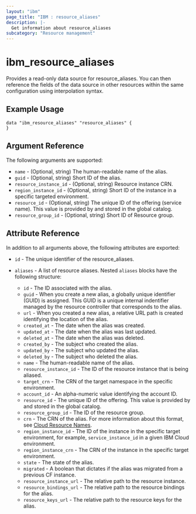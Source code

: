```yaml
---
layout: "ibm"
page_title: "IBM : resource_aliases"
description: |-
  Get information about resource_aliases
subcategory: "Resource management"
---
```


# ibm\_resource_aliases

Provides a read-only data source for resource_aliases. You can then reference the fields of the data source in other resources within the same configuration using interpolation syntax.

## Example Usage

```hcl
data "ibm_resource_aliases" "resource_aliases" {
}
```

## Argument Reference

The following arguments are supported:

* `name` - (Optional, string) The human-readable name of the alias.
* `guid` - (Optional, string) Short ID of the alias.
* `resource_instance_id` - (Optional, string) Resource instance CRN.
* `region_instance_id` - (Optional, string) Short ID of the instance in a specific targeted environment.
* `resource_id` - (Optional, string) The unique ID of the offering (service name). This value is provided by and stored in the global catalog.
* `resource_group_id` - (Optional, string) Short ID of Resource group.
## Attribute Reference

In addition to all arguments above, the following attributes are exported:

* `id` - The unique identifier of the resource_aliases.

* `aliases` - A list of resource aliases. Nested `aliases` blocks have the following structure:
	* `id` - The ID associated with the alias.
	* `guid` - When you create a new alias, a globally unique identifier (GUID) is assigned. This GUID is a unique internal indentifier managed by the resource controller that corresponds to the alias.
	* `url` - When you created a new alias, a relative URL path is created identifying the location of the alias.
	* `created_at` - The date when the alias was created.
	* `updated_at` - The date when the alias was last updated.
	* `deleted_at` - The date when the alias was deleted.
	* `created_by` - The subject who created the alias.
	* `updated_by` - The subject who updated the alias.
	* `deleted_by` - The subject who deleted the alias.
	* `name` - The human-readable name of the alias.
	* `resource_instance_id` - The ID of the resource instance that is being aliased.
	* `target_crn` - The CRN of the target namespace in the specific environment.
	* `account_id` - An alpha-numeric value identifying the account ID.
	* `resource_id` - The unique ID of the offering. This value is provided by and stored in the global catalog.
	* `resource_group_id` - The ID of the resource group.
	* `crn` - The CRN of the alias. For more information about this format, see [Cloud Resource Names](https://cloud.ibm.com/docs/overview?topic=overview-crn).
	* `region_instance_id` - The ID of the instance in the specific target environment, for example, `service_instance_id` in a given IBM Cloud environment.
	* `region_instance_crn` - The CRN of the instance in the specific target environment.
	* `state` - The state of the alias.
	* `migrated` - A boolean that dictates if the alias was migrated from a previous CF instance.
	* `resource_instance_url` - The relative path to the resource instance.
	* `resource_bindings_url` - The relative path to the resource bindings for the alias.
	* `resource_keys_url` - The relative path to the resource keys for the alias.


